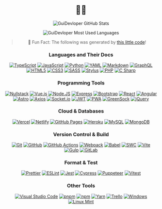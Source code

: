 <div align="center">

# 👨‍💻

![GuiDevloper GitHub Stats](https://github-readme-stats.vercel.app/api?username=GuiDevloper&show_icons=true&theme=radical&include_all_commits=true&count_private=true&custom_title=GuiDevloper's%20GitHub%20Stats)

![GuiDevloper Most Used Languages](https://github-readme-stats.vercel.app/api/top-langs/?username=GuiDevloper&layout=compact&langs_count=10&theme=radical)

> 🤡 Fun Fact: The following was generated by [this little code](./index.ts)!

### Languages and Their Docs

[![TypeScript](https://img.shields.io/badge/TypeScript-007ACC?style=flat-square&logo=TypeScript&logoColor=white)](https://typescriptlang.org)
[![JavaScript](https://img.shields.io/badge/JavaScript-323330?style=flat-square&logo=JavaScript&logoColor=F7DF1E)](https://developer.mozilla.org/en-US/docs/Web/JavaScript)
[![Python](https://img.shields.io/badge/Python-3670A0?style=flat-square&logo=Python&logoColor=ffdd54)](https://python.org/)
[![YAML](https://img.shields.io/badge/YAML-008000?style=flat-square&logo=YAML&logoColor=white)](https://yaml.org/)
[![Markdown](https://img.shields.io/badge/Markdown-000000?style=flat-square&logo=Markdown&logoColor=white)](https://en.wikipedia.org/wiki/Markdown)
[![GraphQL](https://img.shields.io/badge/GraphQL-E10098?style=flat-square&logo=GraphQL&logoColor=white)](https://graphql.org/)
[![HTML5](https://img.shields.io/badge/HTML5-E34F26?style=flat-square&logo=HTML5&logoColor=white)](https://developer.mozilla.org/en-US/docs/Web/HTML)
[![CSS3](https://img.shields.io/badge/CSS3-1572B6?style=flat-square&logo=CSS3&logoColor=white)](https://developer.mozilla.org/en-US/docs/Web/CSS)
[![SASS](https://img.shields.io/badge/SASS-CC6699?style=flat-square&logo=SASS&logoColor=white)](https://sass-lang.com/)
[![Stylus](https://img.shields.io/badge/Stylus-333333?style=flat-square&logo=Stylus&logoColor=86b91a)](https://stylus-lang.com/)
[![PHP](https://img.shields.io/badge/PHP-7478AE?style=flat-square&logo=PHP&logoColor=white)](https://php.net/)
[![C Sharp](https://img.shields.io/badge/C%20Sharp-4427a8?style=flat-square&logo=C%2520Sharp&logoColor=white)]()

### Programming Tools

[![Nullstack](https://img.shields.io/badge/Nullstack-2d3748?style=flat-square&logo=data%3Aimage%2Fpng%3Bbase64%2CiVBORw0KGgoAAAANSUhEUgAAAGAAAABgCAYAAADimHc4AAAAGXRFWHRTb2Z0d2FyZQBBZG9iZSBJbWFnZVJlYWR5ccllPAAAA0RJREFUeNrsnMFx2zAQRRmNC1AqiGZ8t%2BgKQnfgEqJDzokqSAl2zjnEriApAeqAzN0TlqAOYnAGucQjZeEFFrvA%2FzMcHiRSEt9iP3YJsesgCIIgCIIgCIIgCIIgCIJa0BtrX%2FjX5cfB774kPu189fRtV%2BL3XBgMmiFsKfWz1I9ZGQSwzXDOCQDo6jOc0wEALf%2Bv%2FW6T4dQjAJSL%2FtEb8BEA6AZcTfRbBPCuJgO2OA396rdHYqq6szACzBViRLP%2B4HffKe%2F1%2Bb%2FoNVh1dWprIfprBkCdLTkAKDtbmkp%2FURET9jl5KZ5%2BZzj123%2Fn8KFZZ2IKKjkCclSv84kCilys%2BeObASBZQFENuHj%2BlwQg2cHsmQCrBCDSwQzNup4JsC4AuTqYPn87JuhmUlCWDibTa44e4AwA5QxYRf4XqQN8pN373T0xXf1h5m%2FqCDhoAaCmEvYXv%2BeMgFDsra2NAE2tiJgCimvAAJChgKICmLUYsDYAAzN631uLfqspiGvAEwC8NNAh4u0j08AdAPAMeKzFgDUB4Bow9fi55BogzQC4BjwwAbYLILJZd8hk4E2PAG4FzDJwAOB3MLkVdPMAuB3MrdXotzYCDpkMvF0A3A5mpIFPAMAzYJfheABgFlDkGZCGNUAaAXA7mFvL0a8BADWCuR3QEQBeGigrf0ca%2BAQAiSvgznAHVAsAav6vYhGu5RHgmAasWhYAnMrf1Pwf27CrH0CBDuYP%2F5l3GkFcKI%2F%2BVB3MZbR8XjYPIea4fVjZV10KSrGEROLWYnbzXikfAecuQPb1nRL3D8QBJLoFuegh8ygQmbquFEf%2F2YsQaoM9AMRriEgB439ef8gIYaoVANWAHRHSMku56dI%2F901kBJSYhib%2FF2MwSxcadEOAvAmftX7Nl5S6gS%2F6pJDIf8zvQoqpWtIpaBPx3rlrQNIAhg5SUYhR9KkFAJofWXbrPWPxi8dgyNSi66i5%2F28JwF%2FPiH1O9GLcOysApFOQhLFOnSFJA5CYW48AcLq4mUOKyPkZDgDOa9%2Fl62Kaiv4iAEIX8zrTxQIAairy23WYraS8aJM1ACqenBt6RH3YluUm61eeam%2BpBoAgCIIgCIIgCIIgCIIgCGpHzwIMAPTT8uyHFDFQAAAAAElFTkSuQmCC&logoColor=white)]()
[![Vue.js](https://img.shields.io/badge/Vue.js-35495e?style=flat-square&logo=Vue.js&logoColor=4FC08D)]()
[![Node.JS](https://img.shields.io/badge/Node.JS-6DA55F?style=flat-square&logo=Node.JS&logoColor=white)](https://nodejs.org/)
[![Express](https://img.shields.io/badge/Express-404d59?style=flat-square&logo=Express&logoColor=61DAFB)]()
[![Bootstrap](https://img.shields.io/badge/Bootstrap-563D7C?style=flat-square&logo=Bootstrap&logoColor=white)]()
[![React](https://img.shields.io/badge/React-20232a?style=flat-square&logo=React&logoColor=61DAFB)]()
[![Angular](https://img.shields.io/badge/Angular-DD0031?style=flat-square&logo=Angular&logoColor=white)]()
[![Astro](https://img.shields.io/badge/Astro-FF5D01?style=flat-square&logo=Astro&logoColor=white)](https://astro.build/)
[![Axios](https://img.shields.io/badge/Axios-5A29E4?style=flat-square&logo=Axios&logoColor=white)](https://axios-http.com/)
[![Socket.io](https://img.shields.io/badge/Socket.io-black?style=flat-square&logo=Socket.io&logoColor=white)]()
[![JWT](https://img.shields.io/badge/JWT-black?style=flat-square&logo=jsonwebtokens&logoColor=white)]()
[![PWA](https://img.shields.io/badge/PWA-5A0FC8?style=flat-square&logo=PWA&logoColor=white)]()
[![GreenSock](https://img.shields.io/badge/GreenSock-88CE02?style=flat-square&logo=GreenSock&logoColor=white)]()
[![jQuery](https://img.shields.io/badge/jQuery-0769AD?style=flat-square&logo=jQuery&logoColor=white)]()

### Cloud & Databases

[![Vercel](https://img.shields.io/badge/Vercel-black?style=flat-square&logo=Vercel&logoColor=white)](https://vercel.com/)
[![Netlify](https://img.shields.io/badge/Netlify-black?style=flat-square&logo=Netlify&logoColor=00C7B7)](https://netlify.com/)
[![GitHub Pages](https://img.shields.io/badge/GitHub%20Pages-222222?style=flat-square&logo=GitHub%2520Pages&logoColor=white)](https://pages.github.com/)
[![Heroku](https://img.shields.io/badge/Heroku-430098?style=flat-square&logo=Heroku&logoColor=white)](https://heroku.com/)
[![MySQL](https://img.shields.io/badge/MySQL-00f?style=flat-square&logo=MySQL&logoColor=white)]()
[![MongoDB](https://img.shields.io/badge/MongoDB-4ea94b?style=flat-square&logo=MongoDB&logoColor=white)]()

### Version Control & Build

[![Git](https://img.shields.io/badge/Git-F05033?style=flat-square&logo=Git&logoColor=white)]()
[![GitHub](https://img.shields.io/badge/GitHub-121011?style=flat-square&logo=GitHub&logoColor=white)]()
[![GitHub Actions](https://img.shields.io/badge/GitHub%20Actions-2671E5?style=flat-square&logo=GitHub%2520Actions&logoColor=white)]()
[![Webpack](https://img.shields.io/badge/Webpack-8DD6F9?style=flat-square&logo=Webpack&logoColor=black)]()
[![Babel](https://img.shields.io/badge/Babel-F9DC3e?style=flat-square&logo=Babel&logoColor=black)]()
[![SWC](https://img.shields.io/badge/SWC-f7b36c?style=flat-square&logo=SWC&logoColor=white)](https://swc.rs/)
[![Vite](https://img.shields.io/badge/Vite-646CFF?style=flat-square&logo=Vite&logoColor=gold)]()
[![Gulp](https://img.shields.io/badge/Gulp-CF4647?style=flat-square&logo=Gulp&logoColor=white)]()
[![GitLab](https://img.shields.io/badge/GitLab-181717?style=flat-square&logo=GitLab&logoColor=white)]()

### Format & Test

[![Prettier](https://img.shields.io/badge/Prettier-F7B93E?style=flat-square&logo=Prettier&logoColor=white)]()
[![ESLint](https://img.shields.io/badge/ESLint-4B3263?style=flat-square&logo=ESLint&logoColor=white)]()
[![Jest](https://img.shields.io/badge/Jest-C21325?style=flat-square&logo=Jest&logoColor=white)]()
[![Cypress](https://img.shields.io/badge/Cypress-17202C?style=flat-square&logo=Cypress&logoColor=white)]()
[![Puppeteer](https://img.shields.io/badge/Puppeteer-40B5A4?style=flat-square&logo=Puppeteer&logoColor=white)]()
[![Vitest](https://img.shields.io/badge/Vitest-6E9F18?style=flat-square&logo=Vitest&logoColor=white)]()

### Other Tools

[![Visual Studio Code](https://img.shields.io/badge/Visual%20Studio%20Code-0078d7?style=flat-square&logo=Visual%2520Studio%2520Code&logoColor=white)]()
[![pnpm](https://img.shields.io/badge/pnpm-F69220?style=flat-square&logo=pnpm&logoColor=white)](https://pnpm.io)
[![npm](https://img.shields.io/badge/npm-CB3837?style=flat-square&logo=npm&logoColor=white)](https://npmjs.com)
[![Yarn](https://img.shields.io/badge/Yarn-2C8EBB?style=flat-square&logo=Yarn&logoColor=white)](https://yarnpkg.com/)
[![Trello](https://img.shields.io/badge/Trello-0052CC?style=flat-square&logo=Trello&logoColor=white)]()
[![Windows](https://img.shields.io/badge/Windows-0078D6?style=flat-square&logo=windows&logoColor=white)](https://microsoft.com/windows)
[![Linux Mint](https://img.shields.io/badge/Linux%20Mint-87CF3E?style=flat-square&logo=windows&logoColor=white)](https://linuxmint.com)

</div>
